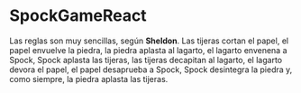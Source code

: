 # SpockGameReact
Las reglas son muy sencillas, según **Sheldon**. Las tijeras cortan el papel, el papel envuelve la piedra, la piedra aplasta al lagarto, el lagarto envenena a Spock, Spock aplasta las tijeras, las tijeras decapitan al lagarto, el lagarto devora el papel, el papel desaprueba a Spock, Spock desintegra la piedra y, como siempre, la piedra aplasta las tijeras.
